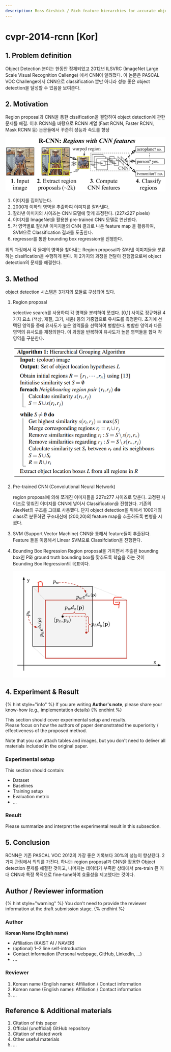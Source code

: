 ```yaml
---
description: Ross Girshick / Rich feature hierarchies for accurate object detection and semantic segmentation / CVPR 2014
---
```


# cvpr-2014-rcnn [Kor\]



##  1. Problem definition

Object Detection 분야는 한동안 정체되었고 2012년 ILSVRC (ImageNet Large Scale Visual Recognition Callenge) 에서 CNN이 알려졌다. 이 논문은 PASCAL VOC Challenge에서 CNN으로 classification 뿐만 아니라 성능 좋은 object detection을 달성할 수 있음을 보여준다. 



## 2. Motivation

Region proposal과 CNN을 통한 clssification을 결합하여 object detection에 관한 문제를 해결. 이후 RCNN을 바탕으로 RCNN 계열 (Fast RCNN, Faster RCNN, Mask RCNN 등) 논문들에서 꾸준히 성능과 속도를 향상

![Figure 1: You can freely upload images in the manuscript.](../../.gitbook/assets/region-with-cnn.png)

1. 이미지를 집어넣는다.
2. 2000개 이하의 영역을 추출하여 이미지를 잘라낸다.
3. 잘라낸 이미지의 사이즈는 CNN 모델에 맞게 조정한다. (227x227 pixels)
4. 이미지를 ImageNet을 활용한 pre-trained CNN 모델로 연산한다. 
5. 각 영역별로 잘라낸 이미지들의 CNN 결과로 나온 feature map 을 활용하여, SVM으로 Classification 결과를 도출한다.
6. regressor를 통한 bounding box regression을 진행한다.

위의 과정에서 각 물체의 영역을 찾아내는 Region proposal과 잘라낸 이미지들을 분류하는 clssification을 수행하게 된다. 이 2가지의 과정을 연달아 진행함으로써 object detection의 문제를 해결한다.



## 3. Method

object detection 시스템은 3가지의 모듈로 구성되어 있다. 

1. Region proposal

   selective search를 사용하여 각 영역을 분리하여 쪼갠다. [0,1] 사이로 정규화된 4가지 요소 (색상, 재질, 크기, 채움) 등의 가중합으로 유사도를 측정한다. 초기에 선택된 영역들 중에 유사도가 높은 영역들을 선택하여 병합한다. 병합한 영역과 다른 영역의 유사도를 재정의한다. 이 과정을 반복하여 유사도가 높은 영역들을 합쳐 각 영역을 구분한다.

   ![Figure 1: You can freely upload images in the manuscript.](../../.gitbook/assets/grouping-algorithm.png)

   

2. Pre-trained CNN (Convolutional Neural Network)

   region proposal에 의해 쪼개진 이미지들을 227x277 사이즈로 맞춘다. 고정된 사이즈로 맞춰진 이미지를 CNN에 넣어서 Classification을 진행한다. 기존의 AlexNet의 구조를 그대로 사용했다. 단지 object detection을 위해서 1000개의 class로 분류하던 구조대신에 (200,20)의 feature map을 추출하도록 변형을 시켰다.

   

3. SVM (Support Vector Machine)
   CNN을 통해서 feature들이 추출된다. Feature 들을 이용해서 Linear SVM으로 Classifciation을 진행한다. 

4. Bounding Box Regression
   Region proposal을 거치면서 추출된 bounding box인 P와 ground truth bounding box를 맞추도록 학습을 하는 것이 Bounding Box Regression의 목표이다.

   ![Figure 1: You can freely upload images in the manuscript.](../../.gitbook/assets/bounding-box.png)

   

## 4. Experiment & Result

{% hint style="info" %}
If you are writing **Author's note**, please share your know-how \(e.g., implementation details\)
{% endhint %}

This section should cover experimental setup and results.  
Please focus on how the authors of paper demonstrated the superiority / effectiveness of the proposed method.

Note that you can attach tables and images, but you don't need to deliver all materials included in the original paper.

### Experimental setup

This section should contain:

* Dataset
* Baselines
* Training setup
* Evaluation metric
* ...

### Result

Please summarize and interpret the experimental result in this subsection.

## 5. Conclusion

RCNN은 기존 PASCAL VOC 2012의 가장 좋은 기록보다 30%의 성능이 향상됬다. 2가지 관점에서 의의를 가진다. 하나는 region proposal과 CNN을 활용한 Object detection 문제를 해결한 것이고, 나머지는 데이터가 부족한 상태에서 pre-train 된 거대 CNN과 특정 목적으로 fine-tune하여 효율성을 제고했다는 것이다. 



## Author / Reviewer information

{% hint style="warning" %}
You don't need to provide the reviewer information at the draft submission stage.
{% endhint %}

### Author

**Korean Name \(English name\)** 

* Affiliation \(KAIST AI / NAVER\)
* \(optional\) 1~2 line self-introduction
* Contact information \(Personal webpage, GitHub, LinkedIn, ...\)
* **...**

### Reviewer

1. Korean name \(English name\): Affiliation / Contact information
2. Korean name \(English name\): Affiliation / Contact information
3. ...

## Reference & Additional materials

1. Citation of this paper
2. Official \(unofficial\) GitHub repository
3. Citation of related work
4. Other useful materials
5. ...

